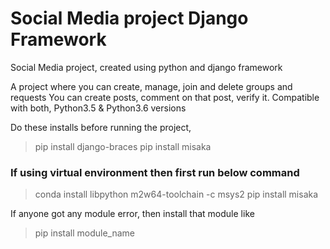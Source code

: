 # Social Media project Django Framework
Social Media project, created using python and django framework</n></n>

A project where you can create, manage, join and delete groups and requests</n>
You can create posts, comment on that post, verify it. </n>
Compatible with both, Python3.5 & Python3.6 versions</n></n>

Do these installs before running the project,</n>
>pip install django-braces
> pip install misaka
### If using virtual environment then first run below command
> conda install libpython m2w64-toolchain -c msys2
> pip install misaka

If anyone got any module error, then install that module like</n>
> pip install module_name
